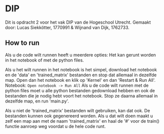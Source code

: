 # DIP

Dit is opdracht 2 voor het vak DIP van de Hogeschool Utrecht. Gemaakt door:
Lucas Siekkötter, 1770991
&
Wijnand van Dijk, 1762733.

## How to run

Als u de code wilt runnen heeft u meerdere opties:
Het kan gerunt worden in het notebook of met de python files.

Als u het wilt runnen in het notebook is het simpel, download het notebook en de 'data' en 'trained_matrix' bestanden en stop dat allemaal in dezelfde map. Open dan het notebook en klik op 'Kernel' en dan 'Restart & Run All'.
Notebook:
`Open notebook -> Run All`
Als u de code wilt runnen met de python files moet u alle python bestanden gedownload hebben en ook de bestanden die je nodig hebt voort het notebook. Stop ze daarna allemaal in dezelfde map, en run 'main.py'.

Als u niet de 'trained_matrix' bestanden wilt gebruiken, kan dat ook. De bestanden kunnen ook gegenereerd worden. Als u dat wilt doen maakt u zelf een map aan met de naam 'trained_matrix' en haal de '#' voor de train() functie aanroep weg voordat u de hele code runt.
